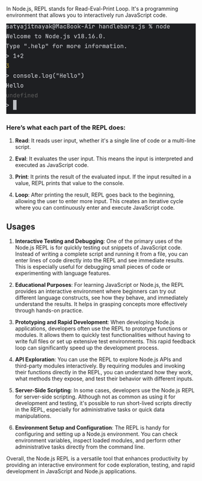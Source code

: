 In Node.js, REPL stands for Read-Eval-Print Loop. 
It's a programming environment that allows you to interactively run JavaScript code. 

![nodejs repl](./images/nodej-repl.png)

### Here’s what each part of the REPL does:

1. **Read**: It reads user input, whether it's a single line of code or a multi-line script.

2. **Eval**: It evaluates the user input. This means the input is interpreted and executed as JavaScript code.

3. **Print**: It prints the result of the evaluated input. If the input resulted in a value, REPL prints that value to the console.

4. **Loop**: After printing the result, REPL goes back to the beginning, allowing the user to enter more input. This creates an iterative cycle where you can continuously enter and execute JavaScript code.


## Usages
1. **Interactive Testing and Debugging**: One of the primary uses of the Node.js REPL is for quickly testing out snippets of JavaScript code. Instead of writing a complete script and running it from a file, you can enter lines of code directly into the REPL and see immediate results. This is especially useful for debugging small pieces of code or experimenting with language features.

2. **Educational Purposes**: For learning JavaScript or Node.js, the REPL provides an interactive environment where beginners can try out different language constructs, see how they behave, and immediately understand the results. It helps in grasping concepts more effectively through hands-on practice.

3. **Prototyping and Rapid Development**: When developing Node.js applications, developers often use the REPL to prototype functions or modules. It allows them to quickly test functionalities without having to write full files or set up extensive test environments. This rapid feedback loop can significantly speed up the development process.

4. **API Exploration**: You can use the REPL to explore Node.js APIs and third-party modules interactively. By requiring modules and invoking their functions directly in the REPL, you can understand how they work, what methods they expose, and test their behavior with different inputs.

5. **Server-Side Scripting**: In some cases, developers use the Node.js REPL for server-side scripting. Although not as common as using it for development and testing, it's possible to run short-lived scripts directly in the REPL, especially for administrative tasks or quick data manipulations.

6. **Environment Setup and Configuration**: The REPL is handy for configuring and setting up a Node.js environment. You can check environment variables, inspect loaded modules, and perform other administrative tasks directly from the command line.

Overall, the Node.js REPL is a versatile tool that enhances productivity by providing an interactive environment for code exploration, testing, and rapid development in JavaScript and Node.js applications.
